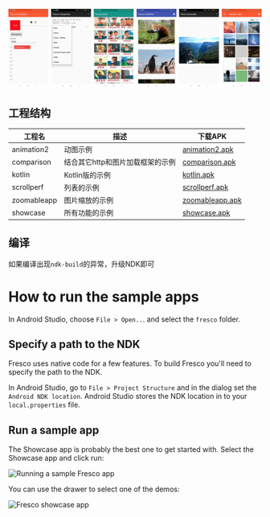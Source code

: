![](screenshot.jpg)

## 工程结构
工程名|描述|下载APK
-|-|-
animation2 | 动图示例|[animation2.apk](https://raw.githubusercontent.com/dengyuhan/FrescoSample/master/apk/animation2-armeabi-v7a-debug.apk)
comparison | 结合其它http和图片加载框架的示例|[comparison.apk](https://raw.githubusercontent.com/dengyuhan/FrescoSample/master/apk/comparison-armeabi-v7a-debug.apk)
kotlin | Kotlin版的示例|[kotlin.apk](https://raw.githubusercontent.com/dengyuhan/FrescoSample/master/apk/kotlin-armeabi-v7a-debug.apk)
scrollperf | 列表的示例|[scrollperf.apk](https://raw.githubusercontent.com/dengyuhan/FrescoSample/master/apk/scrollperf-debug.apk)
zoomableapp | 图片缩放的示例|[zoomableapp.apk](https://raw.githubusercontent.com/dengyuhan/FrescoSample/master/apk/zoomableapp-internal-armeabi-v7a-debug.apk)
showcase | 所有功能的示例 |[showcase.apk](https://raw.githubusercontent.com/dengyuhan/FrescoSample/master/apk/showcase-normal-armeabi-v7a-debug.apk)

## 编译
如果编译出现`ndk-build`的异常，升级NDK即可

# How to run the sample apps

In Android Studio, choose `File > Open..`. and select the `fresco` folder.

## Specify a path to the NDK

Fresco uses native code for a few features. To build Fresco you'll need to specify the path to the NDK.

In Android Studio, go to `File > Project Structure` and in the dialog set the `Android NDK location`. Android Studio stores the NDK location in to your `local.properties` file.

## Run a sample app

The Showcase app is probably the best one to get started with. Select the Showcase app and click run:

![Running a sample Fresco app](https://cloud.githubusercontent.com/assets/346214/24415877/d48d894c-13da-11e7-8601-09627661de67.png)

You can use the drawer to select one of the demos:

<img width="364" alt="Fresco showcase app" src="https://cloud.githubusercontent.com/assets/346214/24416135/a9a4a07a-13db-11e7-9d19-25ae9cbc83d3.png">

